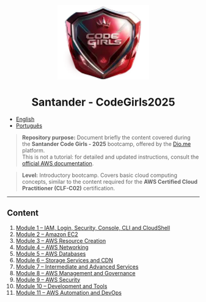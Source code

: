 

<p align="center">
  <img src="./iconSantander.png" alt="Santander - CodeGirls2025" width="240" />
</p>

<h1 align="center">Santander - CodeGirls2025</h1>

- [English](README.md)
- [Português](README.ch.md)

> **Repository purpose:** Document briefly the content covered during the **Santander Code Girls - 2025** bootcamp, offered by the [Dio.me](https://www.dio.me/en) platform.  
> This is not a tutorial: for detailed and updated instructions, consult the [official AWS documentation](https://docs.aws.amazon.com/).

> **Level:** Introductory bootcamp. Covers basic cloud computing concepts, similar to the content required for the **AWS Certified Cloud Practitioner (CLF-C02)** certification.

---

## Content

1. [Module 1 – IAM, Login, Security, Console, CLI and CloudShell](./Module01/module01.md)  
2. [Module 2 – Amazon EC2](./Module02/module02.md)  
3. [Module 3 – AWS Resource Creation](./Module03/module03.md)
4. [Module 4 – AWS Networking](./Module04/module04.md)
5. [Module 5 – AWS Databases](./Module05/module05.md)
6. [Module 6 – Storage Services and CDN](./Module06/module06.md)
7. [Module 7 – Intermediate and Advanced Services](./Module07/module07.md)
8. [Module 8 – AWS Management and Governance](./Module08/module08.md)
9. [Module 9 – AWS Security](./Module09/module09.md)
10. [Module 10 – Development and Tools](./Module10/module10.md)
11. [Module 11 – AWS Automation and DevOps](./Module11/module11.md)
